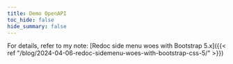 ```yaml
---
title: Demo OpenAPI
toc_hide: false
hide_summary: false
---
```


For details, refer to my note: [Redoc side menu woes with Bootstrap 5.x]({{< ref "/blog/2024-04-06-redoc-sidemenu-woes-with-bootstrap-css-5/" >}})